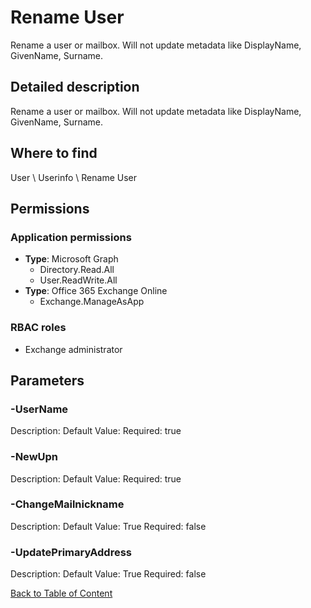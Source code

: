 # Rename User

Rename a user or mailbox. Will not update metadata like DisplayName, GivenName, Surname.

## Detailed description
Rename a user or mailbox. Will not update metadata like DisplayName, GivenName, Surname.

## Where to find
User \ Userinfo \ Rename User

## Permissions
### Application permissions
- **Type**: Microsoft Graph
  - Directory.Read.All
  - User.ReadWrite.All
- **Type**: Office 365 Exchange Online
  - Exchange.ManageAsApp

### RBAC roles
- Exchange administrator


## Parameters
### -UserName
Description: 
Default Value: 
Required: true

### -NewUpn
Description: 
Default Value: 
Required: true

### -ChangeMailnickname
Description: 
Default Value: True
Required: false

### -UpdatePrimaryAddress
Description: 
Default Value: True
Required: false


[Back to Table of Content](../../../README.md)

